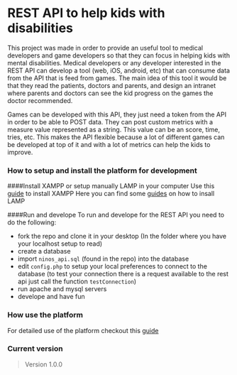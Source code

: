 # REST API to help kids with disabilities
This project was made in order to provide an useful tool to medical developers and game developers so that they can focus in helping kids with mental disabilities. Medical developers or any developer interested in the REST API can develop a tool (web, iOS, android, etc) that can consume data from the API that is feed from games. The main idea of this tool it would be that they read the patients, doctors and parents, and design an intranet where parents and doctors can see the kid progress on the games the doctor recommended.

Games can be developed with this API, they just need a token from the API in order to be able to POST data. They can post custom metrics with a measure value represented as a string. This value can be an score, time, tries, etc. This makes the API flexible because a lot of different games can be developed at top of it and with a lot of metrics can help the kids to improve.

### How to setup and install the platform for development

####Install XAMPP or setup manually LAMP in your computer
Use this [guide](https://www.apachefriends.org/index.html) to install XAMPP
Here you can find some [guides](https://www.linode.com/docs/websites/lamp/) on how to insall LAMP

####Run and develope
To run and develope for the REST API you need to do the following:
- fork the repo and clone it in your desktop (In the folder where you have your localhost setup to read)
- create a database
- import `ninos_api.sql` (found in the repo) into the database
- edit `config.php` to setup your local preferences to connect to the database (to test your connection there is a request available to the rest api just call the function `testConnection`)
- run apache and mysql servers
- develope and have fun

### How use the platform

For detailed use of the platform checkout this [guide](https://github.com/SantiFdezM/ninosDiscapacidadApi/blob/master/RestApiManual.pdf)

### Current version

> Version 1.0.0